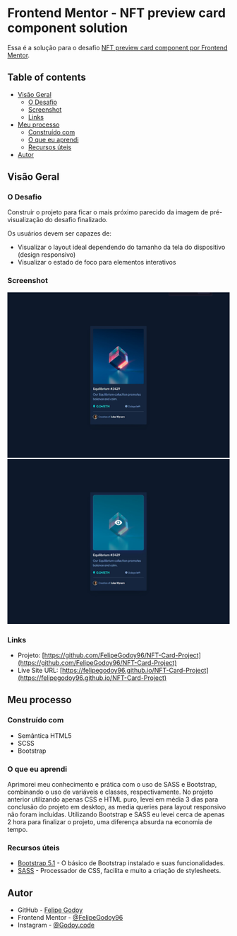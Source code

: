 # Frontend Mentor - NFT preview card component solution

Essa é a solução para o desafio [NFT preview card component por Frontend Mentor](https://www.frontendmentor.io/challenges/nft-preview-card-component-SbdUL_w0U).

## Table of contents

- [Visão Geral](#visão-geral)
  - [O Desafio](#o-desafio)
  - [Screenshot](#screenshot)
  - [Links](#links)
- [Meu processo](#meu-processo)
  - [Construído com](#construído-com)
  - [O que eu aprendi](#o-que-eu-aprendi)
  - [Recursos úteis](#recursos-úteis)
- [Autor](#autor)

## Visão Geral

### O Desafio

Construir o projeto para ficar o mais próximo parecido da imagem de pré-visualização do desafio finalizado.

Os usuários devem ser capazes de:

- Visualizar o layout ideal dependendo do tamanho da tela do dispositivo (design responsivo)
- Visualizar o estado de foco para elementos interativos

### Screenshot

![](./screenshot.jpg)
![](./screenshot2.jpg)

### Links

- Projeto: [https://github.com/FelipeGodoy96/NFT-Card-Project](https://github.com/FelipeGodoy96/NFT-Card-Project)
- Live Site URL: [https://felipegodoy96.github.io/NFT-Card-Project](https://felipegodoy96.github.io/NFT-Card-Project)

## Meu processo

### Construído com

- Semântica HTML5
- SCSS
- Bootstrap


### O que eu aprendi

Aprimorei meu conhecimento e prática com o uso de SASS e Bootstrap, combinando o uso de variáveis e classes, respectivamente.
No projeto anterior utilizando apenas CSS e HTML puro, levei em média 3 dias para conclusão do projeto em desktop, as media queries para layout responsivo não foram incluídas. 
Utilizando Bootstrap e SASS eu levei cerca de apenas 2 hora para finalizar o projeto, uma diferença absurda na economia de tempo.

### Recursos úteis

- [Bootstrap 5.1](https://getbootstrap.com/docs/5.1/getting-started/introduction/) - O básico de Bootstrap instalado e suas funcionalidades.
- [SASS](https://sass-lang.com/guide) - Processador de CSS, facilita e muito a criação de stylesheets.


## Autor

- GitHub - [Felipe Godoy](https://github.com/FelipeGodoy96)
- Frontend Mentor - [@FelipeGodoy96](https://www.frontendmentor.io/profile/FelipeGodoy96)
- Instagram - [@Godoy.code](https://www.instagram.com/godoy.code/)

